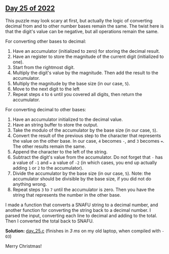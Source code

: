 ## [Day 25 of 2022](https://adventofcode.com/2022/day/25)

This puzzle may look scary at first, but actually the logic of converting decimal from and to other number bases remain the same. The twist here is that the digit's value can be negative, but all operations remain the same.

For converting other bases to decimal:

1. Have an accumulator (initialized to zero) for storing the decimal result.
2. Have an register to store the magnitude of the current digit (initialized to one).
3. Start from the rightmost digit.
4. Multiply the digit's value by the magnitude. Then add the result to the accumulator.
5. Multiply the magnitude by the base size (in our case, `5`).
6. Move to the next digit to the left
7. Repeat steps `4` to `6` until you covered all digits, then return the accumulator.

For converting decimal to other bases:

1. Have an accumulator initialized to the decimal value.
2. Have an string buffer to store the output.
3. Take the modulo of the accumulator by the base size (in our case, `5`).
4. Convert the result of the previous step to the character that represents the value on the other base. In our case, `4` becomes `-`, and `3` becomes `=`. The other results remain the same.
5. Append the character to the left of the string.
6. Subtract the digit's value from the accumulator. Do not forget that `-` has a value of `-1` and `=` a value of `-2` (in which cases, you end up actually adding `1` or `2` to the accumulator).
7. Divide the accumulator by the base size (in our case, `5`). Note: the accumulator should be divisible by the base size, if you did not do anything wrong.
8. Repeat steps `3` to `7` until the accumulator is zero. Then you have the string that represents the number in the other base.

I made a function that converts a SNAFU string to a decimal number, and another function for converting the string back to a decimal number. I parsed the input, converting each line to decimal and adding to the total. Then I converted the total back to SNAFU.

**Solution:** [day_25.c](./day_25.c) (finishes in *3 ms* on my old laptop, when compiled with `-O3`)

Merry Christmas!